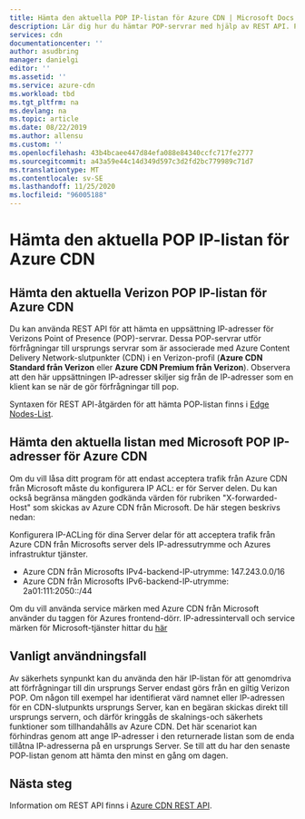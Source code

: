 ```yaml
---
title: Hämta den aktuella POP IP-listan för Azure CDN | Microsoft Docs
description: Lär dig hur du hämtar POP-servrar med hjälp av REST API. POP-servrar gör förfrågningar till ursprungs servrar som är associerade med Azure Content Delivery Network-slutpunkter.
services: cdn
documentationcenter: ''
author: asudbring
manager: danielgi
editor: ''
ms.assetid: ''
ms.service: azure-cdn
ms.workload: tbd
ms.tgt_pltfrm: na
ms.devlang: na
ms.topic: article
ms.date: 08/22/2019
ms.author: allensu
ms.custom: ''
ms.openlocfilehash: 43b4bcaee447d84efa088e84340ccfc717fe2777
ms.sourcegitcommit: a43a59e44c14d349d597c3d2fd2bc779989c71d7
ms.translationtype: MT
ms.contentlocale: sv-SE
ms.lasthandoff: 11/25/2020
ms.locfileid: "96005188"
---
```

# <a name="retrieve-the-current-pop-ip-list-for-azure-cdn"></a>Hämta den aktuella POP IP-listan för Azure CDN

## <a name="retrieve-the-current-verizon-pop-ip-list-for-azure-cdn"></a>Hämta den aktuella Verizon POP IP-listan för Azure CDN

Du kan använda REST API för att hämta en uppsättning IP-adresser för Verizons Point of Presence (POP)-servrar. Dessa POP-servrar utför förfrågningar till ursprungs servrar som är associerade med Azure Content Delivery Network-slutpunkter (CDN) i en Verizon-profil (**Azure CDN Standard från Verizon** eller **Azure CDN Premium från Verizon**). Observera att den här uppsättningen IP-adresser skiljer sig från de IP-adresser som en klient kan se när de gör förfrågningar till pop. 

Syntaxen för REST API-åtgärden för att hämta POP-listan finns i [Edge Nodes-List](/rest/api/cdn/edgenodes/list).

## <a name="retrieve-the-current-microsoft-pop-ip-list-for-azure-cdn"></a>Hämta den aktuella listan med Microsoft POP IP-adresser för Azure CDN

Om du vill låsa ditt program för att endast acceptera trafik från Azure CDN från Microsoft måste du konfigurera IP ACL: er för Server delen. Du kan också begränsa mängden godkända värden för rubriken "X-forwarded-Host" som skickas av Azure CDN från Microsoft. De här stegen beskrivs nedan:

Konfigurera IP-ACLing för dina Server delar för att acceptera trafik från Azure CDN från Microsofts server dels IP-adressutrymme och Azures infrastruktur tjänster. 

* Azure CDN från Microsofts IPv4-backend-IP-utrymme: 147.243.0.0/16
* Azure CDN från Microsofts IPv6-backend-IP-utrymme: 2a01:111:2050::/44

Om du vill använda service märken med Azure CDN från Microsoft använder du taggen för Azures frontend-dörr. IP-adressintervall och service märken för Microsoft-tjänster hittar du [här](https://www.microsoft.com/download/details.aspx?id=56519)


## <a name="typical-use-case"></a>Vanligt användningsfall

Av säkerhets synpunkt kan du använda den här IP-listan för att genomdriva att förfrågningar till din ursprungs Server endast görs från en giltig Verizon POP. Om någon till exempel har identifierat värd namnet eller IP-adressen för en CDN-slutpunkts ursprungs Server, kan en begäran skickas direkt till ursprungs servern, och därför kringgås de skalnings-och säkerhets funktioner som tillhandahålls av Azure CDN. Det här scenariot kan förhindras genom att ange IP-adresser i den returnerade listan som de enda tillåtna IP-adresserna på en ursprungs Server. Se till att du har den senaste POP-listan genom att hämta den minst en gång om dagen. 

## <a name="next-steps"></a>Nästa steg

Information om REST API finns i [Azure CDN REST API](/rest/api/cdn/).